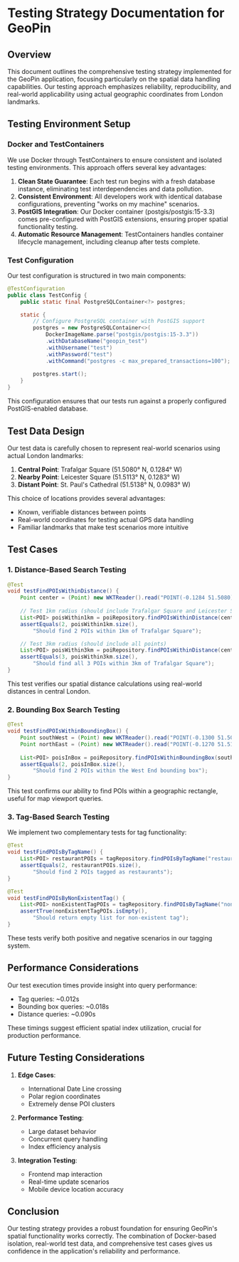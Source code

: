 # Testing Strategy Documentation for GeoPin

## Overview
This document outlines the comprehensive testing strategy implemented for the GeoPin application, focusing particularly on the spatial data handling capabilities. Our testing approach emphasizes reliability, reproducibility, and real-world applicability using actual geographic coordinates from London landmarks.

## Testing Environment Setup

### Docker and TestContainers
We use Docker through TestContainers to ensure consistent and isolated testing environments. This approach offers several key advantages:

1. **Clean State Guarantee**: Each test run begins with a fresh database instance, eliminating test interdependencies and data pollution.
2. **Consistent Environment**: All developers work with identical database configurations, preventing "works on my machine" scenarios.
3. **PostGIS Integration**: Our Docker container (postgis/postgis:15-3.3) comes pre-configured with PostGIS extensions, ensuring proper spatial functionality testing.
4. **Automatic Resource Management**: TestContainers handles container lifecycle management, including cleanup after tests complete.

### Test Configuration
Our test configuration is structured in two main components:

```java
@TestConfiguration
public class TestConfig {
    public static final PostgreSQLContainer<?> postgres;

    static {
        // Configure PostgreSQL container with PostGIS support
        postgres = new PostgreSQLContainer<>(
            DockerImageName.parse("postgis/postgis:15-3.3"))
            .withDatabaseName("geopin_test")
            .withUsername("test")
            .withPassword("test")
            .withCommand("postgres -c max_prepared_transactions=100");
        
        postgres.start();
    }
}
```

This configuration ensures that our tests run against a properly configured PostGIS-enabled database.

## Test Data Design
Our test data is carefully chosen to represent real-world scenarios using actual London landmarks:

1. **Central Point**: Trafalgar Square (51.5080° N, 0.1284° W)
2. **Nearby Point**: Leicester Square (51.5113° N, 0.1283° W)
3. **Distant Point**: St. Paul's Cathedral (51.5138° N, 0.0983° W)

This choice of locations provides several advantages:
- Known, verifiable distances between points
- Real-world coordinates for testing actual GPS data handling
- Familiar landmarks that make test scenarios more intuitive

## Test Cases

### 1. Distance-Based Search Testing
```java
@Test
void testFindPOIsWithinDistance() {
    Point center = (Point) new WKTReader().read("POINT(-0.1284 51.5080)");
    
    // Test 1km radius (should include Trafalgar Square and Leicester Square)
    List<POI> poisWithin1km = poiRepository.findPOIsWithinDistance(center, 1000.0);
    assertEquals(2, poisWithin1km.size(), 
        "Should find 2 POIs within 1km of Trafalgar Square");

    // Test 3km radius (should include all points)
    List<POI> poisWithin3km = poiRepository.findPOIsWithinDistance(center, 3000.0);
    assertEquals(3, poisWithin3km.size(),
        "Should find all 3 POIs within 3km of Trafalgar Square");
}
```

This test verifies our spatial distance calculations using real-world distances in central London.

### 2. Bounding Box Search Testing
```java
@Test
void testFindPOIsWithinBoundingBox() {
    Point southWest = (Point) new WKTReader().read("POINT(-0.1300 51.5070)");
    Point northEast = (Point) new WKTReader().read("POINT(-0.1270 51.5120)");
    
    List<POI> poisInBox = poiRepository.findPOIsWithinBoundingBox(southWest, northEast);
    assertEquals(2, poisInBox.size(), 
        "Should find 2 POIs within the West End bounding box");
}
```

This test confirms our ability to find POIs within a geographic rectangle, useful for map viewport queries.

### 3. Tag-Based Search Testing
We implement two complementary tests for tag functionality:

```java
@Test
void testFindPOIsByTagName() {
    List<POI> restaurantPOIs = tagRepository.findPOIsByTagName("restaurant");
    assertEquals(2, restaurantPOIs.size(), 
        "Should find 2 POIs tagged as restaurants");
}

@Test
void testFindPOIsByNonExistentTag() {
    List<POI> nonExistentTagPOIs = tagRepository.findPOIsByTagName("nonexistent");
    assertTrue(nonExistentTagPOIs.isEmpty(),
        "Should return empty list for non-existent tag");
}
```

These tests verify both positive and negative scenarios in our tagging system.

## Performance Considerations
Our test execution times provide insight into query performance:
- Tag queries: ~0.012s
- Bounding box queries: ~0.018s
- Distance queries: ~0.090s

These timings suggest efficient spatial index utilization, crucial for production performance.

## Future Testing Considerations

1. **Edge Cases**:
   - International Date Line crossing
   - Polar region coordinates
   - Extremely dense POI clusters

2. **Performance Testing**:
   - Large dataset behavior
   - Concurrent query handling
   - Index efficiency analysis

3. **Integration Testing**:
   - Frontend map interaction
   - Real-time update scenarios
   - Mobile device location accuracy

## Conclusion
Our testing strategy provides a robust foundation for ensuring GeoPin's spatial functionality works correctly. The combination of Docker-based isolation, real-world test data, and comprehensive test cases gives us confidence in the application's reliability and performance.